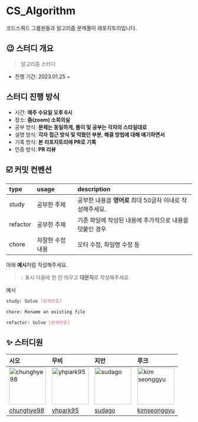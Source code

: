 # CS_Algorithm
코드스쿼드 그룹원들과 알고리즘 문제풀이 레포지토리입니다.

## 😉 스터디 개요
> 알고리즘 스터디
- 진행 기간: 2023.01.25 ~ 

## 스터디 진행 방식
- 시간: __매주 수요일 오후 6시__ 
- 장소: __줌(zoom) 소회의실__
- 공부 방식: __문제는 동일하게, 풀이 및 공부는 각자의 스타일대로__ 
- 설명 방식: __각자 접근 방식 및 막혔던 부분, 해결 방법에 대해 얘기하면서__
- 기록 방식: __본 리포지토리에 PR로 기록__
- 인증 방식: __PR 리뷰__ 

## ☑️ 커밋 컨벤션
|type|usage|description|
|:---|:---|:---|
|study| 공부한 주제 | 공부한 내용을 **영어로** 최대 50글자 이내로 작성해주세요.|
|refactor| 공부한 주제 | 기존 파일에 작성된 내용에 추가적으로 내용을 덧붙인 경우 |
|chore| 자잘한 수정 내용 | 오타 수정, 파일명 수정 등 |

아래 **예시**처럼 작성해주세요.
> `:` 표시 다음에 한 칸 띄우고 **대문자**로 작성해주세요.

예시
```` bash
study: Solve [문제번호]

chore: Rename an existing file

refactor: Solve [문제번호]

````

## ✨ 스터디원
|시오|무비| 지안                                                                                                     |루크|    
|:---|:---|:-------------------------------------------------------------------------------------------------------|:---|    
|<img src="https://avatars.githubusercontent.com/u/57451700?v=4" alt="chunghye98" width="100" height="100">|<img src="https://avatars.githubusercontent.com/u/98851575?v=4" alt="yhpark95" width="100" height="100">| <img src="https://avatars.githubusercontent.com/u/97204689?v=4" alt="sudago" width="100" height="100"> |<img src="https://avatars.githubusercontent.com/u/71162390?v=4" alt="kim seonggyu" width="100" height="100">|    
|[chunghye98](https://github.com/chunghye98)|[yhpark95](https://github.com/yhpark95)| [sudago](https://github.com/sudago)                                                                    |[kimseonggyu](https://github.com/acceptor-gyu)|